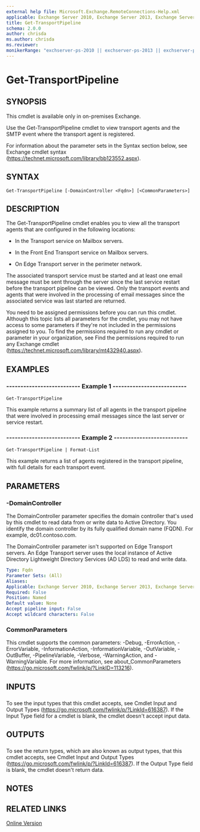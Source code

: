 ```yaml
---
external help file: Microsoft.Exchange.RemoteConnections-Help.xml
applicable: Exchange Server 2010, Exchange Server 2013, Exchange Server 2016, Exchange Server 2019
title: Get-TransportPipeline
schema: 2.0.0
author: chrisda
ms.author: chrisda
ms.reviewer:
monikerRange: "exchserver-ps-2010 || exchserver-ps-2013 || exchserver-ps-2016 || exchserver-ps-2019"
---
```


# Get-TransportPipeline

## SYNOPSIS
This cmdlet is available only in on-premises Exchange.

Use the Get-TransportPipeline cmdlet to view transport agents and the SMTP event where the transport agent is registered.

For information about the parameter sets in the Syntax section below, see Exchange cmdlet syntax (https://technet.microsoft.com/library/bb123552.aspx).

## SYNTAX

```
Get-TransportPipeline [-DomainController <Fqdn>] [<CommonParameters>]
```

## DESCRIPTION
The Get-TransportPipeline cmdlet enables you to view all the transport agents that are configured in the following locations:

- In the Transport service on Mailbox servers.

- In the Front End Transport service on Mailbox servers.

- On Edge Transport server in the perimeter network.

The associated transport service must be started and at least one email message must be sent through the server since the last service restart before the transport pipeline can be viewed. Only the transport events and agents that were involved in the processing of email messages since the associated service was last started are returned.

You need to be assigned permissions before you can run this cmdlet. Although this topic lists all parameters for the cmdlet, you may not have access to some parameters if they're not included in the permissions assigned to you. To find the permissions required to run any cmdlet or parameter in your organization, see Find the permissions required to run any Exchange cmdlet (https://technet.microsoft.com/library/mt432940.aspx).

## EXAMPLES

### -------------------------- Example 1 --------------------------
```
Get-TransportPipeline
```

This example returns a summary list of all agents in the transport pipeline that were involved in processing email messages since the last server or service restart.

### -------------------------- Example 2 --------------------------
```
Get-TransportPipeline | Format-List
```

This example returns a list of agents registered in the transport pipeline, with full details for each transport event.

## PARAMETERS

### -DomainController
The DomainController parameter specifies the domain controller that's used by this cmdlet to read data from or write data to Active Directory. You identify the domain controller by its fully qualified domain name (FQDN). For example, dc01.contoso.com.

The DomainController parameter isn't supported on Edge Transport servers. An Edge Transport server uses the local instance of Active Directory Lightweight Directory Services (AD LDS) to read and write data.

```yaml
Type: Fqdn
Parameter Sets: (All)
Aliases:
Applicable: Exchange Server 2010, Exchange Server 2013, Exchange Server 2016, Exchange Server 2019
Required: False
Position: Named
Default value: None
Accept pipeline input: False
Accept wildcard characters: False
```

### CommonParameters
This cmdlet supports the common parameters: -Debug, -ErrorAction, -ErrorVariable, -InformationAction, -InformationVariable, -OutVariable, -OutBuffer, -PipelineVariable, -Verbose, -WarningAction, and -WarningVariable. For more information, see about_CommonParameters (https://go.microsoft.com/fwlink/p/?LinkID=113216).

## INPUTS

###  
To see the input types that this cmdlet accepts, see Cmdlet Input and Output Types (https://go.microsoft.com/fwlink/p/?LinkId=616387). If the Input Type field for a cmdlet is blank, the cmdlet doesn't accept input data.

## OUTPUTS

###  
To see the return types, which are also known as output types, that this cmdlet accepts, see Cmdlet Input and Output Types (https://go.microsoft.com/fwlink/p/?LinkId=616387). If the Output Type field is blank, the cmdlet doesn't return data.

## NOTES

## RELATED LINKS

[Online Version](https://technet.microsoft.com/library/b5741539-21d0-475d-b4a7-c6355d7b1c0b.aspx)
